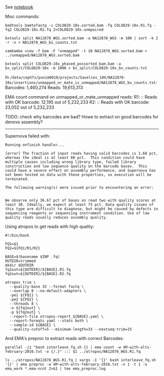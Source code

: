 See [notebook](10x_novel_insertions.ipynb)

Misc commands:

```
bedtools bamtofastq -i COLO829-10x.sorted.bam -fq COLO829-10x.R1.fq -fq2 COLO829-10x.R2.fq 2>COLO829-10x.unmpaired

bxtools split NA12878_WGS.sorted.bam -a NA12878_WGS -m 100 | sort -k 2 -r -n > NA12878_WGS_bx_counts.txt

sambamba view -f bam -F "unmapped" -t 10 NA12878_WGS.sorted.bam > ../unmapped/NA12878_WGS.sorted.bam

bxtools split COLO829-10x_phased_possorted_bam.bam -a bx_split/COLO829-10x -m 1000 > bx_split/COLO829-10x_bx_counts.txt
```

In `/data/cephfs/punim0010/projects/Saveliev_10X/NA12878-10x/insertions/unmapped_or_mate_is_unmapped/NA12878_WGS_bx_counts.txt`: 
Barcodes: 1,460,274
Reads: 19,613,313

EMA count command on unmapped_or_mate_unmapped reads:
R1: :: Reads with OK barcode: 12,195 out of 5,232,233
R2: :: Reads with OK barcode: 23,052 out of 5,232,233


TODO: check why barcodes are bad? Howe to extract on good barcodes for denovo assembly?

---------

Supernova failed with:

```
Running onfinish handler...

[error] The fraction of input reads having valid barcodes is 1.68 pct, whereas the ideal is at least 80 pct.  This condition could have multiple causes including wrong library type, failed library construction and low sequence quality on the barcode bases.  This could have a severe effect on assembly performance, and Supernova has not been tested on data with these properties, so execution will be terminated.

The following warning(s) were issued prior to encountering an error:


We observe only 36.67 pct of bases on read two with quality scores at least 30. Ideally, we expect at least 75 pct. Data quality issues of this type are difficult to diagnose, but might be caused by defects in sequencing reagents or sequencing instrument condition. Use of low quality reads usually reduces assembly quality.
```

Using atropos to get reads with high quality:

```
#!/bin/bash

FQ1=$1
FQ2=${FQ1/R1/R2}

BASE=$(basename $INP .fq)
OUTDIR=trimmed
mkdir $OUTDIR
fq1out=${OUTDIR}/${BASE}.R1.fq
fq2out=${OUTDIR}/${BASE}.R2.fq

atropos trim \
  --quality-base 33 --format fastq \
  --overlap 8 --no-default-adapters \
  -pe1 ${FQ1} \
  -pe2 ${FQ2} \
  --threads 8 \
  -o ${fq1out} \
  -p ${fq2out} \
  --report-file atropos-report_${BASE}.yaml \
  --report-formats yaml --stats both \
  --sample-id ${BASE} \
  --quality-cutoff=5 --minimum-length=33 --nextseq-trim=25
```

And EMA's preproc to extract reads with correct Barcodes:

```
parallel -j1 "bash interleave_fq.sh {} | ema count -w 4M-with-alts-february-2016.txt -o {/.}" ::: $1 ../atropos/NA12878_WGS.R1.fq

ls ../atropos/NA12878_WGS.R1.fq | xargs -I '{}' bash interleave_fq.sh '{}' | ema preproc -w 4M-with-alts-february-2016.txt -n 1 -t 1 -o ema_work *.ema-ncnt 2>&1 | tee ema_preproc.log
```






